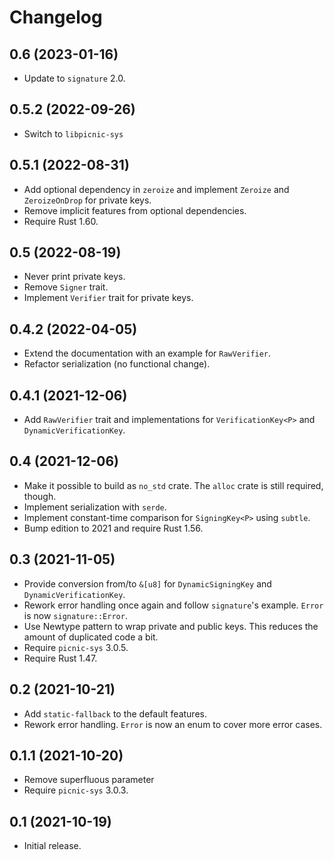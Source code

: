 # Changelog

## 0.6 (2023-01-16)

* Update to `signature` 2.0.

## 0.5.2 (2022-09-26)

* Switch to `libpicnic-sys`

## 0.5.1 (2022-08-31)

* Add optional dependency in `zeroize` and implement `Zeroize` and `ZeroizeOnDrop` for private keys.
* Remove implicit features from optional dependencies.
* Require Rust 1.60.

## 0.5 (2022-08-19)

* Never print private keys.
* Remove `Signer` trait.
* Implement `Verifier` trait for private keys.

## 0.4.2 (2022-04-05)

* Extend the documentation with an example for `RawVerifier`.
* Refactor serialization (no functional change).

## 0.4.1 (2021-12-06)

* Add `RawVerifier` trait and implementations for `VerificationKey<P>` and `DynamicVerificationKey`.

## 0.4 (2021-12-06)

* Make it possible to build as `no_std` crate. The `alloc` crate is still required, though.
* Implement serialization with `serde`.
* Implement constant-time comparison for `SigningKey<P>` using `subtle`.
* Bump edition to 2021 and require Rust 1.56.

## 0.3 (2021-11-05)

* Provide conversion from/to `&[u8]` for `DynamicSigningKey` and `DynamicVerificationKey`.
* Rework error handling once again and follow `signature`'s example. `Error` is now `signature::Error`.
* Use Newtype pattern to wrap private and public keys. This reduces the amount of duplicated code a bit.
* Require `picnic-sys` 3.0.5.
* Require Rust 1.47.

## 0.2 (2021-10-21)

* Add `static-fallback` to the default features.
* Rework error handling. `Error` is now an enum to cover more error cases.

## 0.1.1 (2021-10-20)

* Remove superfluous parameter
* Require `picnic-sys` 3.0.3.

## 0.1 (2021-10-19)

* Initial release.
